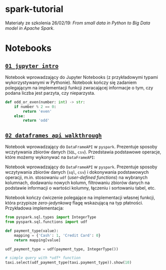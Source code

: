 # spark-tutorial

Materiały ze szkolenia 26/02/19: *From small data in Python to Big Data model in Apache Spark*.

# Notebooks

## [`01_jupyter_intro`](https://github.com/stasulam/spark-tutorial/blob/notebooks/notebooks/01_jupyter_starter.ipynb)
Notebook wprowadzający do Jupyter Notebooks (z przykładowymi typami wykorzystywanymi w Pythonie). Notebook kończy się zadaniem polegającym na implementacji funkcji zwracającej informacje o tym, czy podana liczba jest parzyta, czy nieparzysta.

```python
def odd_or_even(number: int) -> str:
    if number % 2 == 0:
        return 'even'
    else:
        return 'odd'
```

## [`02_dataframes_api_walkthrough`](https://github.com/stasulam/spark-tutorial/blob/notebooks/notebooks/02_dataframes_api_walkthrough.ipynb)
Notebook wprowadzający do `DataFrameAPI` w `pyspark`. Prezentuje sposoby wczytywania zbiorów danych (`SQL`, `csv`). Przedstawia podstawowe operacje, które możemy wykonywać na `DataFrameAPI`:

Notebook wprowadzający do `DataFrameAPI` w `pyspark`. Prezentuje sposoby wczytywania zbiorów danych (`sql`, `csv`) i dokonywania podstawowych operacji, m.in. stosowaniu `udf` (*user-defined functions*) na wybranych kolumnach, dodawaniu nowych kolumn, filtrowaniu zbiorów danych na podstawie informacji o wartości kolumny, łączeniu i sortowaniu tabel, etc. 

Notebook kończy ćwiczenie polegające na implementacji własnej funkcji, która przypisze *zero-jedynkową* flagę wskazującą na typ płatności. Przykładowa implementacja:

```python
from pyspark.sql.types import IntegerType
from pyspark.sql.functions import udf

def payment_type(value):
    mapping = {'Cash': 1, 'Credit Card': 0}
    return mapping[value]

udf_payment_type = udf(payment_type, IntegerType())

# simple query with *udf* function
taxi.select(udf_payment_type(taxi.payment_type)).show(10)
```
